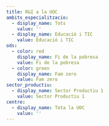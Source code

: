 ```yaml
---
title: R&I a la UOC
ambits_especialitzacio:
  - display_name: Tots
    value: ''
  - display_name: Educació i TIC
    value: Educació i TIC
ods:
  - color: red
    display_name: Fi de la pobresa
    value: Fi de la pobresa
  - color: green
    display_name: Fam zero
    value: Fam zero
sector_productiu:
  - display_name: Sector Productiu 1
    value: Sector Productiu 1
centre:
  - display_name: Tota la UOC
    value: ''
---
```


